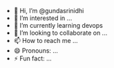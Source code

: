 - 👋 Hi, I’m @gundasrinidhi
- 👀 I’m interested in ...
- 🌱 I’m currently learning devops
- 💞️ I’m looking to collaborate on ...
- 📫 How to reach me ...
- 😄 Pronouns: ...
- ⚡ Fun fact: ...

<!---
gundasrinidhi/gundasrinidhi is a ✨ special ✨ repository because its `README.md` (this file) appears on your GitHub profile.
You can click the Preview link to take a look at your changes.
--->
